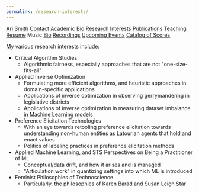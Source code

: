 ```yaml
---
permalink: /research-interests/
---
```

<div class="sidenav">
  <a href="../">Ari Smith</a>
  <a href="../contact">Contact</a>
  <atitle>Academic</atitle>
  <a href="../academic-bio"><asub>Bio</asub></a>
  <a href="../research-interests"><asub>Research Interests</asub></a>
  <a href="../publications"><asub>Publications</asub></a>
  <a href="../teaching"><asub>Teaching</asub></a>
  <a href="../Ari Smith Resume as of 2022-02-11.pdf" download><asub>Resume</asub></a>
  <atitle>Music</atitle>
  <a href="../music-bio"><asub>Bio</asub></a>
  <a href="../recordings"><asub>Recordings</asub></a>
  <a href="../upcoming"><asub>Upcoming Events</asub></a>
  <a href="../catalog-of-works"><asub>Catalog of Scores</asub></a>
</div>

My various research interests include:

- Critical Algorithm Studies
  - Algorithmic fairness, especially approaches that are not "one-size-fits-all"
- Applied Inverse Optimization
  - Formulating more efficient algorithms, and heuristic approaches in domain-specific applications
  - Applications of inverse optimization in observing gerrymandering in legislative districts
  - Applications of inverse optimization in measuring dataset imbalance in Machine Learning models
- Preference Elicitation Technologies
  - With an eye towards retooling preference elicitation towards understanding non-human entities as Latourian agents that hold and enact values
  - Politics of labeling practices in preference elicitation methods
- Applied Machine Learning, and STS Perspectives on Being a Practitioner of ML
  - Conceptual/data drift, and how it arises and is managed
  - "Articulation work" in quantizing settings into which ML is introduced
- Feminist Philosophies of Technoscience
  - Particularly, the philosophies of Karen Barad and Susan Leigh Star

